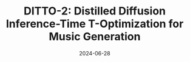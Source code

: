 ---
title: "DITTO-2: Distilled Diffusion Inference-Time T-Optimization for Music Generation"
collection: publications
permalink: /publication/ditto2
authors: Zachary Novack, Julian McAuley, Taylor Berg-Kirkpatrick, Nicholas J. Bryan
excerpt: 'This work presents DITTO-2, a novel method for accelerating inference-time control in diffusion-based music models, leveraging diffusion distillation to speed up the sampling process.'
date: 2024-06-28
venue: ['International Society of Music Information Retrieval (ISMIR), 2024']
# venue: ['International Conference on Learning Representations (ICLR), 2023', 'Spotlight at NeurIPS Workshop on The Benefits of Higher-Order Optimization in Machine Learning, 2022']
paperurl: 'https://arxiv.org/abs/2405.20289'
# code: 'https://github.com/zacharynovack/leadae'
abs_title: ditto2_2024_abs
bib_title: ditto2_2024_bib
pub_status: 'conference'
website: 'https://ditto-music.github.io/ditto2/'
citation: '@inproceedings{Novack2024Ditto2,<br />
title={{DITTO-2}: Distilled Diffusion Inference-Time T-Optimization for Music Generation},<br />
author={Novack, Zachary and McAuley, Julian and Berg-Kirkpatrick, Taylor and Bryan, Nicholas J.},<br />
year={2024}, <br />
booktitle={International Society of Music Information Retrieval (ISMIR)}}'
---